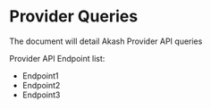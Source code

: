 # Provider Queries

The document will detail Akash Provider API queries

Provider API Endpoint list:

* Endpoint1
* Endpoint2
* Endpoint3
